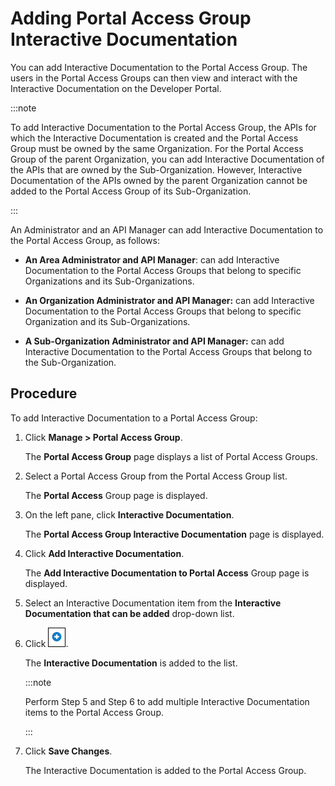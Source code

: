 ﻿---
sidebar_position: 2
---

# Adding Portal Access Group Interactive Documentation

<head>
  <meta name="guidename" content="API Management"/>
  <meta name="context" content="GUID-52a628b6-8367-46b1-8710-943dd3b986b6"/>
</head>

You can add Interactive Documentation to the Portal Access Group. The users in the Portal Access Groups can then view and interact with the Interactive Documentation on the Developer Portal. 

:::note

To add Interactive Documentation to the Portal Access Group, the APIs for which the Interactive Documentation is created and the Portal Access Group must be owned by the same Organization. For the Portal Access Group of the parent Organization, you can add Interactive Documentation of the APIs that are owned by the Sub-Organization. However, Interactive Documentation of the APIs owned by the parent Organization cannot be added to the Portal Access Group of its Sub-Organization. 

:::

An Administrator and an API Manager can add Interactive Documentation to the Portal Access Group, as follows: 

- **An Area Administrator and API Manager**: can add Interactive Documentation to the Portal Access Groups that belong to specific Organizations and its Sub-Organizations. 

- **An Organization Administrator and API Manager:** can add Interactive Documentation to the Portal Access Groups that belong to specific Organization and its Sub-Organizations. 

- **A Sub-Organization Administrator and API Manager:** can add Interactive Documentation to the Portal Access Groups that belong to the Sub-Organization. 

## Procedure

To add Interactive Documentation to a Portal Access Group:

1. Click **Manage > Portal Access Group**. 

   The **Portal Access Group** page displays a list of Portal Access Groups. 

2. Select a Portal Access Group from the Portal Access Group list. 

   The **Portal Access** Group page is displayed. 

3. On the left pane, click **Interactive Documentation**. 

   The **Portal Access Group Interactive Documentation** page is displayed. 

4. Click **Add Interactive Documentation**. 

   The **Add Interactive Documentation to Portal Access** Group page is displayed. 

5. Select an Interactive Documentation item from the **Interactive Documentation that can be added** drop-down list. 

6. Click ![](../../../../../Images/add.jpg).

   The **Interactive Documentation** is added to the list. 

   :::note
   
   Perform Step 5 and Step 6 to add multiple Interactive Documentation items to the Portal Access Group. 

   :::

7. Click **Save Changes**. 

   The Interactive Documentation is added to the Portal Access Group. 

